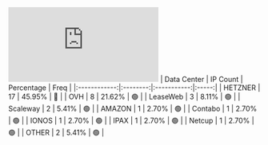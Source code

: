 ![Diagramm](https://github.com/obajay/StateSync-snapshots/blob/main/Projects/AndromedaProtocol/1/README.md)
| Data Center | IP Count | Percentage | Freq |
|:------------:|:--------:|:-----------:|:-----:|
| HETZNER | 17 | 45.95% | 🔴 |
| OVH | 8 | 21.62% | 🟢 |
| LeaseWeb | 3 | 8.11% | 🟢 |
| Scaleway | 2 | 5.41% | 🟢 |
| AMAZON | 1 | 2.70% | 🟢 |
| Contabo | 1 | 2.70% | 🟢 |
| IONOS | 1 | 2.70% | 🟢 |
| IPAX | 1 | 2.70% | 🟢 |
| Netcup | 1 | 2.70% | 🟢 |
| OTHER | 2 | 5.41% | 🟢 |